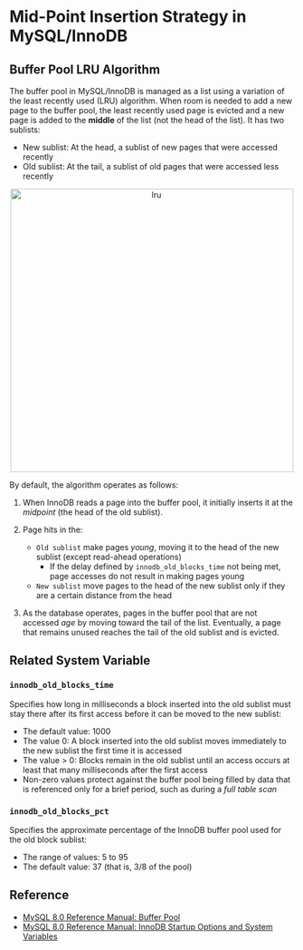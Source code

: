 # Mid-Point Insertion Strategy in MySQL/InnoDB

## Buffer Pool LRU Algorithm

The buffer pool in MySQL/InnoDB is managed as a list using a variation of the least recently used (LRU) algorithm. When room is needed to add a new page to the buffer pool, the least recently used page is evicted and a new page is added to the **middle** of the list (not the head of the list). It has two sublists:

- New sublist: At the head, a sublist of new pages that were accessed recently
- Old sublist: At the tail, a sublist of old pages that were accessed less recently

<p align="center">
<img src="https://dev.mysql.com/doc/refman/8.0/en/images/innodb-buffer-pool-list.png" alt="lru" width="500" />
</p>

By default, the algorithm operates as follows:

1. When InnoDB reads a page into the buffer pool, it initially inserts it at the *midpoint* (the head of the old sublist).

2. Page hits in the:
    - `Old sublist` make pages *young*, moving it to the head of the new sublist (except read-ahead operations)
        - If the delay defined by `innodb_old_blocks_time` not being met, page accesses do not result in making pages young 
    - `New sublist` move pages to the head of the new sublist only if they are a certain distance from the head

3. As the database operates, pages in the buffer pool that are not accessed *age* by moving toward the tail of the list. Eventually, a page that remains unused reaches the tail of the old sublist and is evicted.

## Related System Variable

### `innodb_old_blocks_time`

Specifies how long in milliseconds a block inserted into the old sublist must stay there after its first access before it can be moved to the new sublist:

- The default value: 1000
- The value 0: A block inserted into the old sublist moves immediately to the new sublist the first time it is accessed
- The value > 0: Blocks remain in the old sublist until an access occurs at least that many milliseconds after the first access
- Non-zero values protect against the buffer pool being filled by data that is referenced only for a brief period, such as during a *full table scan*

### `innodb_old_blocks_pct`

Specifies the approximate percentage of the InnoDB buffer pool used for the old block sublist:

- The range of values: 5 to 95
- The default value: 37 (that is, 3/8 of the pool)

## Reference
- [MySQL 8.0 Reference Manual: Buffer Pool](https://dev.mysql.com/doc/refman/8.0/en/innodb-buffer-pool.html)
- [MySQL 8.0 Reference Manual: InnoDB Startup Options and System Variables](https://dev.mysql.com/doc/refman/8.0/en/innodb-parameters.html#sysvar_innodb_old_blocks_time)